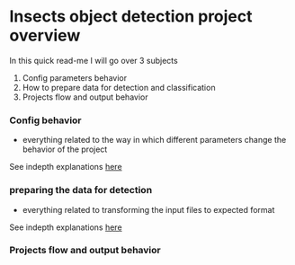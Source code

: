 # Insects object detection project overview 

In this quick read-me I will go over 3 subjects 
1. Config parameters behavior
2. How to prepare data for detection and classification 
3. Projects flow and output behavior


### Config behavior 
- everything related to the way in which different parameters change the behavior of the project

See indepth explanations [here](workspace/projUtils/CONFIGBEHAVIOR.MD)

### preparing the data for detection
- everything related to transforming the input files to expected format 

See indepth explanations [here](workspace/projUtils/UTILS.MD)

### Projects flow and output behavior

